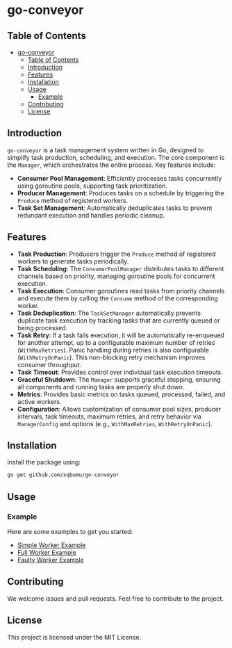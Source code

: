 # go-conveyor

## Table of Contents

- [go-conveyor](#go-conveyor)
	- [Table of Contents](#table-of-contents)
	- [Introduction](#introduction)
	- [Features](#features)
	- [Installation](#installation)
	- [Usage](#usage)
		- [Example](#example)
	- [Contributing](#contributing)
	- [License](#license)

## Introduction

`go-conveyor` is a task management system written in Go, designed to simplify task production, scheduling, and execution. The core component is the `Manager`, which orchestrates the entire process. Key features include:

* **Consumer Pool Management**: Efficiently processes tasks concurrently using goroutine pools, supporting task prioritization.
* **Producer Management**: Produces tasks on a schedule by triggering the `Produce` method of registered workers.
* **Task Set Management**: Automatically deduplicates tasks to prevent redundant execution and handles periodic cleanup.

## Features

* **Task Production**: Producers trigger the `Produce` method of registered workers to generate tasks periodically.
* **Task Scheduling**: The `ConsumerPoolManager` distributes tasks to different channels based on priority, managing goroutine pools for concurrent execution.
* **Task Execution**: Consumer goroutines read tasks from priority channels and execute them by calling the `Consume` method of the corresponding worker.
* **Task Deduplication**: The `TaskSetManager` automatically prevents duplicate task execution by tracking tasks that are currently queued or being processed.
* **Task Retry**: If a task fails execution, it will be automatically re-enqueued for another attempt, up to a configurable maximum number of retries (`WithMaxRetries`). Panic handling during retries is also configurable (`WithRetryOnPanic`). This non-blocking retry mechanism improves consumer throughput.
* **Task Timeout**: Provides control over individual task execution timeouts.
* **Graceful Shutdown**: The `Manager` supports graceful stopping, ensuring all components and running tasks are properly shut down.
* **Metrics**: Provides basic metrics on tasks queued, processed, failed, and active workers.
* **Configuration**: Allows customization of consumer pool sizes, producer intervals, task timeouts, maximum retries, and retry behavior via `ManagerConfig` and options (e.g., `WithMaxRetries`, `WithRetryOnPanic`).

## Installation

Install the package using:

```bash
go get github.com/xqbumu/go-conveyor
```

## Usage

### Example

Here are some examples to get you started:

*   [Simple Worker Example](_examples/simple_worker_test.go)
*   [Full Worker Example](_examples/full_worker_test.go)
*   [Faulty Worker Example](_examples/faulty_worker_test.go)

## Contributing

We welcome issues and pull requests. Feel free to contribute to the project.

## License

This project is licensed under the MIT License.
